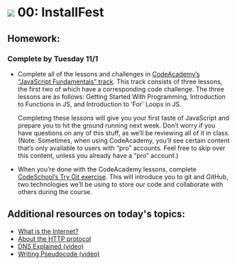 # ![](https://ga-dash.s3.amazonaws.com/production/assets/logo-9f88ae6c9c3871690e33280fcf557f33.png) 00: InstallFest

## Homework:
### Complete by Tuesday 11/1

* Complete all of the lessons and challenges in [CodeAcademy’s “JavaScript Fundamentals” track](https://www.codecademy.com/en/tracks/javascript-upgraded). This track consists of three lessons, the first two of which have a corresponding code challenge. The three lessons are as follows: Getting Started With Programming, Introduction to Functions in JS, and Introduction to ‘For’ Loops in JS.

    Completing these lessons will give you your first taste of JavaScript and prepare you to hit the ground running next week. Don’t worry if you have questions on any of this stuff, as we’ll be reviewing all of it in class. (Note: Sometimes, when using CodeAcademy, you’ll see certain content that’s only available to users with “pro” accounts. Feel free to skip over this content, unless you already have a “pro” account.)

* When you’re done with the CodeAcademy lessons, complete [CodeSchool’s Try Git exercise](https://www.codeschool.com/courses/try-git). This will introduce you to git and GitHub, two technologies we’ll be using to store our code and collaborate with others during the course.

## Additional resources on today's topics:

* [What is the Internet?](http://netforbeginners.about.com/od/i/f/What-Is-The-Internet.htm)
* [About the HTTP protocol](code.tutsplus.com/tutorials/http-the-protocol-every-Web-developer-must-know-part-1--net-31177)
* [DNS Explained (video)](https://www.youtube.com/watch?v=72snZctFFtA)
* [Writing Pseudocode (video)](https://www.youtube.com/watch?v=4G0EYfrrDT8)